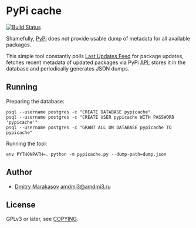 # PyPi cache

[![Build Status](https://travis-ci.org/repology/pypicache.svg?branch=master)](https://travis-ci.org/repology/pypicache)

Shamefully, [PyPi](https://pypi.org) does not provide usable
dump of metadata for all available packages.

This simple tool constantly polls
[Last Updates Feed](https://warehouse.readthedocs.io/api-reference/feeds.html#latest-updates-feed) 
for package updates, fetches recent metadata of updated packages via PyPi
[API](https://warehouse.readthedocs.io/api-reference/json.html#project),
stores it in the database and periodically generates JSON dumps.

## Running

Preparing the database:
```
psql --username postgres -c "CREATE DATABASE pypicache"
psql --username postgres -c "CREATE USER pypicache WITH PASSWORD 'pypicache'"
psql --username postgres -c "GRANT ALL ON DATABASE pypicache TO pypicache"
```

Running the tool:
```
env PYTHONPATH=. python -m pypicache.py --dump-path=dump.json
```

## Author

* [Dmitry Marakasov](https://github.com/AMDmi3) <amdmi3@amdmi3.ru>

## License

GPLv3 or later, see [COPYING](COPYING).
